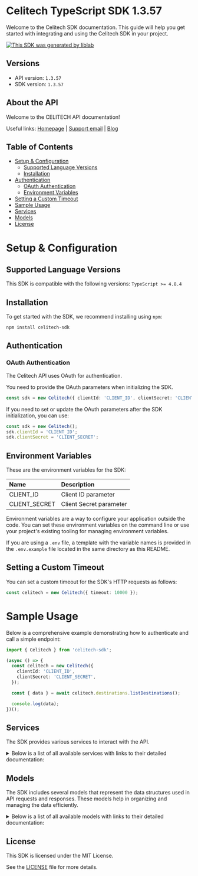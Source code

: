 # Celitech TypeScript SDK 1.3.57

Welcome to the Celitech SDK documentation. This guide will help you get started with integrating and using the Celitech SDK in your project.

[![This SDK was generated by liblab](https://raw.githubusercontent.com/liblaber/liblab-assets/main/assets/built-by-liblab-icon.svg)](https://liblab.com/?utm_source=readme)

## Versions

- API version: `1.3.57`
- SDK version: `1.3.57`

## About the API

Welcome to the CELITECH API documentation!

Useful links: [Homepage](https://www.celitech.com) | [Support email](mailto:support@celitech.com) | [Blog](https://www.celitech.com/blog/)

## Table of Contents

- [Setup & Configuration](#setup--configuration)
  - [Supported Language Versions](#supported-language-versions)
  - [Installation](#installation)
- [Authentication](#authentication)
  - [OAuth Authentication](#oauth-authentication)
  - [Environment Variables](#environment-variables)
- [Setting a Custom Timeout](#setting-a-custom-timeout)
- [Sample Usage](#sample-usage)
- [Services](#services)
- [Models](#models)
- [License](#license)

# Setup & Configuration

## Supported Language Versions

This SDK is compatible with the following versions: `TypeScript >= 4.8.4`

## Installation

To get started with the SDK, we recommend installing using `npm`:

```bash
npm install celitech-sdk
```

## Authentication

### OAuth Authentication

The Celitech API uses OAuth for authentication.

You need to provide the OAuth parameters when initializing the SDK.

```ts
const sdk = new Celitech({ clientId: 'CLIENT_ID', clientSecret: 'CLIENT_SECRET' });
```

If you need to set or update the OAuth parameters after the SDK initialization, you can use:

```ts
const sdk = new Celitech();
sdk.clientId = 'CLIENT_ID';
sdk.clientSecret = 'CLIENT_SECRET';
```

## Environment Variables

These are the environment variables for the SDK:

| Name          | Description             |
| :------------ | :---------------------- |
| CLIENT_ID     | Client ID parameter     |
| CLIENT_SECRET | Client Secret parameter |

Environment variables are a way to configure your application outside the code. You can set these environment variables on the command line or use your project's existing tooling for managing environment variables.

If you are using a `.env` file, a template with the variable names is provided in the `.env.example` file located in the same directory as this README.

## Setting a Custom Timeout

You can set a custom timeout for the SDK's HTTP requests as follows:

```ts
const celitech = new Celitech({ timeout: 10000 });
```

# Sample Usage

Below is a comprehensive example demonstrating how to authenticate and call a simple endpoint:

```ts
import { Celitech } from 'celitech-sdk';

(async () => {
  const celitech = new Celitech({
    clientId: 'CLIENT_ID',
    clientSecret: 'CLIENT_SECRET',
  });

  const { data } = await celitech.destinations.listDestinations();

  console.log(data);
})();
```

## Services

The SDK provides various services to interact with the API.

<details>
<summary>Below is a list of all available services with links to their detailed documentation:</summary>

| Name                                                                 |
| :------------------------------------------------------------------- |
| [DestinationsService](documentation/services/DestinationsService.md) |
| [PackagesService](documentation/services/PackagesService.md)         |
| [PurchasesService](documentation/services/PurchasesService.md)       |
| [ESimService](documentation/services/ESimService.md)                 |
| [IFrameService](documentation/services/IFrameService.md)             |

</details>

## Models

The SDK includes several models that represent the data structures used in API requests and responses. These models help in organizing and managing the data efficiently.

<details>
<summary>Below is a list of all available models with links to their detailed documentation:</summary>

| Name                                                                                         | Description |
| :------------------------------------------------------------------------------------------- | :---------- |
| [ListDestinationsOkResponse](documentation/models/ListDestinationsOkResponse.md)             |             |
| [\_\_](documentation/models/__.md)                                                           |             |
| [\_1](documentation/models/_1.md)                                                            |             |
| [ListPackagesOkResponse](documentation/models/ListPackagesOkResponse.md)                     |             |
| [\_2](documentation/models/_2.md)                                                            |             |
| [\_3](documentation/models/_3.md)                                                            |             |
| [CreatePurchaseV2Request](documentation/models/CreatePurchaseV2Request.md)                   |             |
| [CreatePurchaseV2OkResponse](documentation/models/CreatePurchaseV2OkResponse.md)             |             |
| [\_4](documentation/models/_4.md)                                                            |             |
| [\_5](documentation/models/_5.md)                                                            |             |
| [ListPurchasesOkResponse](documentation/models/ListPurchasesOkResponse.md)                   |             |
| [\_6](documentation/models/_6.md)                                                            |             |
| [\_7](documentation/models/_7.md)                                                            |             |
| [CreatePurchaseRequest](documentation/models/CreatePurchaseRequest.md)                       |             |
| [CreatePurchaseOkResponse](documentation/models/CreatePurchaseOkResponse.md)                 |             |
| [\_8](documentation/models/_8.md)                                                            |             |
| [\_9](documentation/models/_9.md)                                                            |             |
| [TopUpEsimRequest](documentation/models/TopUpEsimRequest.md)                                 |             |
| [TopUpEsimOkResponse](documentation/models/TopUpEsimOkResponse.md)                           |             |
| [\_10](documentation/models/_10.md)                                                          |             |
| [\_11](documentation/models/_11.md)                                                          |             |
| [EditPurchaseRequest](documentation/models/EditPurchaseRequest.md)                           |             |
| [EditPurchaseOkResponse](documentation/models/EditPurchaseOkResponse.md)                     |             |
| [\_12](documentation/models/_12.md)                                                          |             |
| [\_13](documentation/models/_13.md)                                                          |             |
| [GetPurchaseConsumptionOkResponse](documentation/models/GetPurchaseConsumptionOkResponse.md) |             |
| [\_14](documentation/models/_14.md)                                                          |             |
| [\_15](documentation/models/_15.md)                                                          |             |
| [GetEsimOkResponse](documentation/models/GetEsimOkResponse.md)                               |             |
| [\_16](documentation/models/_16.md)                                                          |             |
| [\_17](documentation/models/_17.md)                                                          |             |
| [GetEsimDeviceOkResponse](documentation/models/GetEsimDeviceOkResponse.md)                   |             |
| [\_18](documentation/models/_18.md)                                                          |             |
| [\_19](documentation/models/_19.md)                                                          |             |
| [GetEsimHistoryOkResponse](documentation/models/GetEsimHistoryOkResponse.md)                 |             |
| [\_20](documentation/models/_20.md)                                                          |             |
| [\_21](documentation/models/_21.md)                                                          |             |
| [GetEsimMacOkResponse](documentation/models/GetEsimMacOkResponse.md)                         |             |
| [\_22](documentation/models/_22.md)                                                          |             |
| [\_23](documentation/models/_23.md)                                                          |             |
| [TokenOkResponse](documentation/models/TokenOkResponse.md)                                   |             |
| [\_24](documentation/models/_24.md)                                                          |             |
| [\_25](documentation/models/_25.md)                                                          |             |

</details>

## License

This SDK is licensed under the MIT License.

See the [LICENSE](LICENSE) file for more details.
